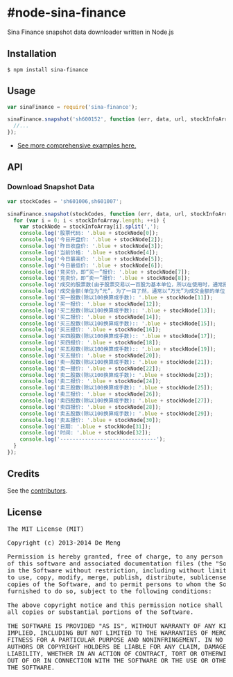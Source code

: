 #node-sina-finance
=================

Sina Finance snapshot data downloader written in Node.js

## Installation

    $ npm install sina-finance


## Usage

```js
var sinaFinance = require('sina-finance');

sinaFinance.snapshot('sh600152', function (err, data, url, stockInfoArray) {
  //...
});
```

* [See more comprehensive examples here.](https://github.com/simdm/node-sina-finance/tree/master/examples)

## API

### Download Snapshot Data

```js
var stockCodes = 'sh601006,sh601007';

sinaFinance.snapshot(stockCodes, function (err, data, url, stockInfoArray) {
  for (var i = 0; i < stockInfoArray.length; ++i) {
  	var stockNode = stockInfoArray[i].split(',');
  	console.log('股票代码: '.blue + stockNode[0]);
  	console.log('今日开盘价: '.blue + stockNode[2]);
  	console.log('昨日收盘价: '.blue + stockNode[3]);
  	console.log('当前价格: '.blue + stockNode[4]);
  	console.log('今日最高价: '.blue + stockNode[5]);
  	console.log('今日最低价: '.blue + stockNode[6]);
  	console.log('竞买价，即“买一”报价: '.blue + stockNode[7]);
  	console.log('竞卖价，即“卖一”报价: '.blue + stockNode[8]);
  	console.log('成交的股票数(由于股票交易以一百股为基本单位，所以在使用时，通常把该值除以一百): '.blue + stockNode[9]);
  	console.log('成交金额(单位为“元”，为了一目了然，通常以“万元”为成交金额的单位，所以通常把该值除以一万): '.blue + stockNode[10]);
  	console.log('买一股数(除以100换算成手数): '.blue + stockNode[11]);
  	console.log('买一报价: '.blue + stockNode[12]);
  	console.log('买二股数(除以100换算成手数):: '.blue + stockNode[13]);
  	console.log('买二报价: '.blue + stockNode[14]);
  	console.log('买三股数(除以100换算成手数):: '.blue + stockNode[15]);
  	console.log('买三报价: '.blue + stockNode[16]);
  	console.log('买四股数(除以100换算成手数):: '.blue + stockNode[17]);
  	console.log('买四报价: '.blue + stockNode[18]);
  	console.log('买五股数(除以100换算成手数):: '.blue + stockNode[19]);
  	console.log('买五报价: '.blue + stockNode[20]);
  	console.log('卖一股数(除以100换算成手数): '.blue + stockNode[21]);
  	console.log('卖一报价: '.blue + stockNode[22]);
  	console.log('卖二股数(除以100换算成手数): '.blue + stockNode[23]);
  	console.log('卖二报价: '.blue + stockNode[24]);
  	console.log('卖三股数(除以100换算成手数): '.blue + stockNode[25]);
  	console.log('卖三报价: '.blue + stockNode[26]);
  	console.log('卖四股数(除以100换算成手数): '.blue + stockNode[27]);
  	console.log('卖四报价: '.blue + stockNode[28]);
  	console.log('卖五股数(除以100换算成手数): '.blue + stockNode[29]);
  	console.log('卖五报价: '.blue + stockNode[30]);
  	console.log('日期: '.blue + stockNode[31]);
  	console.log('时间: '.blue + stockNode[32]);
    console.log('-------------------------------');
  }
});
```

## Credits

  See the [contributors](https://github.com/simdm/node-sina-finance/graphs/contributors).


## License

<pre>
The MIT License (MIT)

Copyright (c) 2013-2014 De Meng

Permission is hereby granted, free of charge, to any person obtaining a copy
of this software and associated documentation files (the "Software"), to deal
in the Software without restriction, including without limitation the rights
to use, copy, modify, merge, publish, distribute, sublicense, and/or sell
copies of the Software, and to permit persons to whom the Software is
furnished to do so, subject to the following conditions:

The above copyright notice and this permission notice shall be included in
all copies or substantial portions of the Software.

THE SOFTWARE IS PROVIDED "AS IS", WITHOUT WARRANTY OF ANY KIND, EXPRESS OR
IMPLIED, INCLUDING BUT NOT LIMITED TO THE WARRANTIES OF MERCHANTABILITY,
FITNESS FOR A PARTICULAR PURPOSE AND NONINFRINGEMENT. IN NO EVENT SHALL THE
AUTHORS OR COPYRIGHT HOLDERS BE LIABLE FOR ANY CLAIM, DAMAGES OR OTHER
LIABILITY, WHETHER IN AN ACTION OF CONTRACT, TORT OR OTHERWISE, ARISING FROM,
OUT OF OR IN CONNECTION WITH THE SOFTWARE OR THE USE OR OTHER DEALINGS IN
THE SOFTWARE.
</pre>
